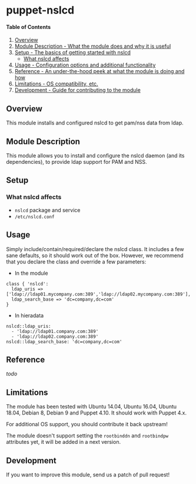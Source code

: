# puppet-nslcd

#### Table of Contents

1. [Overview](#overview)
2. [Module Description - What the module does and why it is useful](#module-description)
3. [Setup - The basics of getting started with nslcd](#setup)
    * [What nslcd affects](#what-nslcd-affects)
4. [Usage - Configuration options and additional functionality](#usage)
5. [Reference - An under-the-hood peek at what the module is doing and how](#reference)
5. [Limitations - OS compatibility, etc.](#limitations)
6. [Development - Guide for contributing to the module](#development)

## Overview

This module installs and configured nslcd to get pam/nss data from ldap.

## Module Description

This module allows you to install and configure the nslcd daemon (and its dependencies), to provide ldap support for 
PAM and NSS.

## Setup

### What nslcd affects

* `nslcd` package and service
* `/etc/nslcd.conf`

## Usage

Simply include/contain/required/declare the nslcd class.
It includes a few sane defaults, so it should work out of the box.
However, we recommend that you declare the class and override a few parameters:

* In the module

```
class { 'nslcd':
  ldap_uris => ['ldap://ldap01.mycompany.com:389','ldap://ldap02.mycompany.com:389'],
  ldap_search_base => 'dc=company,dc=com'
}
```

* In hieradata

```
nslcd::ldap_uris:
  - 'ldap://ldap01.company.com:389'
  - 'ldap://ldap02.company.com:389'
nslcd::ldap_search_base: 'dc=company,dc=com'
```

## Reference

*todo*

## Limitations

The module has been tested with Ubuntu 14.04, Ubuntu 16.04, Ubuntu 18.04, Debian 8, Debian 9 and Puppet 4.10.
It should work with Puppet 4.x.

For additional OS support, you should contribute it back upstream!

The module doesn't support setting the `rootbinddn` and `rootbindpw` attributes yet, it will be added in a next version.

## Development

If you want to improve this module, send us a patch of pull request!

